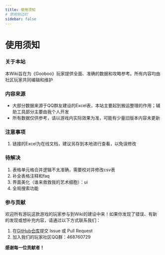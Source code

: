 ```yaml
---
title: 使用须知
# 禁用侧边栏
sidebar: false
---
```


# 使用须知

### 关于本站
本Wiki旨在为《Gooboo》玩家提供全面、准确的数据和攻略参考。所有内容均由社区玩家共同编辑和维护

### 内容来源
*  大部分数据来源于QQ群友建设的Excel表，本站主要起到搬运整理的作用；辅助工具部分主要由我个人开发
*  所有数据仅供参考，请以游戏内实际效果为准，可能有少量旧版本内容未更新

### 注意事项
1. 链接的Excel为在线文档，建议另存到本地进行查看，以免误修改

### 待解决
1. 表格单元格合并逻辑不太准确，需要校对并修改csv表
2. 补全表格注释和faq
3. 界面美化（谁来救救我的艺术细胞）：ui
4. 全局搜索功能

### 参与贡献
欢迎所有游玩这款游戏的玩家参与到Wiki的建设中来！如果你发现了错误、有新的发现或想补充内容，请通过以下方式联系我们：
1.  在<a href = 'https://github.com/starysnow/GoobooWiki' target = '_blank'>GitHub仓库</a>提交 Issue 或 Pull Request
2.  加入我们的玩家社区QQ群：468760729

**感谢每一位贡献者！**